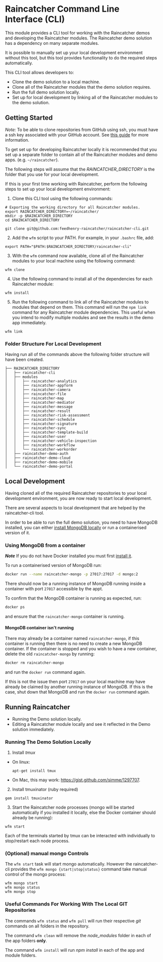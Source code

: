 # Raincatcher Command Line Interface (CLI)

This module provides a CLI tool for working with the Raincatcher demos and developing the Raincatcher modules. The Raincatcher demo solution has a dependency on many separate modules.

It is possible to manually set up your local development environment without this tool, but this tool provides functionality to do the required steps automatically.

This CLI tool allows developers to:

- Clone the demo solution to a local machine.
- Clone all of the Raincatcher modules that the demo solution requires.
- Run the full demo solution locally.
- Set up for local development by linking all of the Raincatcher modules to the demo solution.

## Getting Started

*Note:* To be able to clone repositories from GitHub using ssh, you must have a ssh key associated with your GitHub account. See [this guide](https://help.github.com/articles/generating-an-ssh-key/) for more information.

To get set up for developing Raincatcher locally it is recommended that you set up a separate folder to contain all of the Raincatcher modules and demo apps. (e.g. `~/raincatcher`).

The following steps will assume that the *RAINCATCHER_DIRECTORY* is the folder that you use for your local development.

If this is your first time working with Raincatcher, perform the following steps to set up your local development environment:

1. Clone this CLI tool using the following commands:
  ```
  # Exporting the working directory for all Raincatcher modules.
  export RAINCATCHER_DIRECTORY=~/raincatcher/
  mkdir -p $RAINCATCHER_DIRECTORY
  cd $RAINCATCHER_DIRECTORY

  git clone git@github.com:feedhenry-raincatcher/raincatcher-cli.git
  ```

2. Add the `wfm` script to your PATH. For example, in your `.bashrc` file, add:
  ```
  export PATH="$PATH:$RAINCATCHER_DIRECTORY/raincatcher-cli"
  ```

3. With the `wfm` command now available, clone all of the Raincatcher modules to your local machine using the following command:
  ```
  wfm clone
  ```

4. Use the following command to install all of the dependencies for each Raincatcher module:
  ```
  wfm install
  ```

5. Run the following command to link all of the Raincatcher modules to modules that depend on them. This command will run the `npm link` command for any Raincatcher module dependencies. This useful when you intend to modify multiple modules and see the results in the demo app immediately.
  ```
  wfm link
  ```

### Folder Structure For Local Development

Having run all of the commands above the following folder structure will have been created.

```
├── RAINCATCHER_DIRECTORY
│   ├── raincatcher-cli
│   ├── modules
│   │   ├── raincatcher-analytics
│   │   ├── raincatcher-appform
│   │   ├── raincatcher-camera
│   │   ├── raincatcher-file
│   │   ├── raincatcher-map
│   │   ├── raincatcher-mediator
│   │   ├── raincatcher-message
│   │   ├── raincatcher-result
│   │   ├── raincatcher-risk-assessment
│   │   ├── raincatcher-schedule
│   │   ├── raincatcher-signature
│   │   ├── raincatcher-sync
│   │   ├── raincatcher-template-build
│   │   ├── raincatcher-user
│   │   ├── raincatcher-vehicle-inspection
│   │   ├── raincatcher-workflow
│   │   └── raincatcher-workorder
│   ├── raincatcher-demo-auth
│   ├── raincatcher-demo-cloud
│   ├── raincatcher-demo-mobile
│   └── raincatcher-demo-portal
```

## Local Development

Having cloned all of the required Raincatcher repositories to your local development environment, you are now ready to start local development.

There are several aspects to local development that are helped by the raincatcher-cli tool.

In order to be able to run the full demo solution, you need to have MongoDB installed, you can either [install MongoDB locally](https://docs.mongodb.com/manual/installation/)
or run a containerised version of it.

### Using MongoDB from a container

***Note*** If you do not have Docker installed you must first [install it](https://docs.docker.com/engine/installation/).

To run a containerised version of MongoDB run:

```bash
docker run --name raincatcher-mongo -p 27017:27017 -d mongo:2
```

There should now be a running instance of MongoDB running inside a container with port `27017` accessible by the appt.

To confirm that the MongoDB container is running as expected, run:

```bash
docker ps
```

and ensure that the `raincatcher-mongo` container is running.

#### MongoDB container isn't running

There may already be a container named `raincatcher-mongo`,
if this container is running then there is no need to create a new MongoDB container. If the container is stopped and you wish
to have a new container, delete the old `raincatcher-mongo` by running:

```bash
docker rm raincatcher-mongo
```

and run the `docker run` command again.

If this is not the issue then port `27017` on your local machine may have already be claimed by another running instance of MongoDB.
If this is the case, shut down that MongoDB and run the `docker run` command again.

## Running Raincatcher

- Running the Demo solution locally.
- Editing a Raincatcher module locally and see it reflected in the Demo solution immediately.

### Running The Demo Solution Locally

1. Install *tmux*
  * On linux:
    ```
    apt-get install tmux
    ```
  * On Mac, this may work: https://gist.github.com/simme/1297707.

2. Install tmuxinator (ruby required)
  ```
  gem install tmuxinator
  ```

3. Start the Raincatcher node processes (mongo will be started automatically if you installed it locally, else the Docker container should already be running):
  ```
  wfm start
  ```

Each of the terminals started by tmux can be interacted with individually to stop/restart each node process.

### (Optional) manual mongo Controls

The `wfm start` task will start mongo automatically.  However the raincatcher-cli provides the `wfm mongo {start|stop|status}` command take manual control of the mongo process:
```
wfm mongo start
wfm mongo status
wfm mongo stop
```

### Useful Commands For Working With The Local GIT Repositories

The commands `wfm status` and `wfm pull` will run their respective _git_ commands on all folders in the repository.

The command `wfm clean` will remove the *node_modules* folder in each of the app folders **only**.

The command `wfm install` will run *npm install* in each of the app and module folders.
